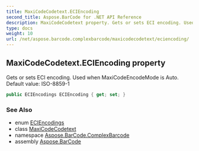 ```yaml
---
title: MaxiCodeCodetext.ECIEncoding
second_title: Aspose.BarCode for .NET API Reference
description: MaxiCodeCodetext property. Gets or sets ECI encoding. Used when MaxiCodeEncodeMode is Auto. Default value ISO88591
type: docs
weight: 10
url: /net/aspose.barcode.complexbarcode/maxicodecodetext/eciencoding/
---
```

## MaxiCodeCodetext.ECIEncoding property

Gets or sets ECI encoding. Used when MaxiCodeEncodeMode is Auto. Default value: ISO-8859-1

```csharp
public ECIEncodings ECIEncoding { get; set; }
```

### See Also

* enum [ECIEncodings](../../../aspose.barcode.generation/eciencodings/)
* class [MaxiCodeCodetext](../)
* namespace [Aspose.BarCode.ComplexBarcode](../../maxicodecodetext/)
* assembly [Aspose.BarCode](../../../)



